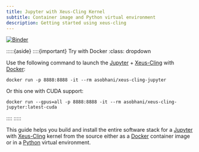 ```yaml
---
title: Jupyter with Xeus-Cling Kernel
subtitle: Container image and Python virtual environment
description: Getting started using xeus-cling
---
```


[![Binder](https://mybinder.org/badge_logo.svg)](https://mybinder.org/v2/gh/arminms/xeus-cling-jupyter/HEAD)

:::::{aside}
::::{important} Try with Docker
:class: dropdown

Use the following command to launch the [Jupyter](wiki:Project_Jupyter) + [Xeus-Cling](xref:xeus-cling) with [Docker](wiki:Docker_(software)):
```
docker run -p 8888:8888 -it --rm asobhani/xeus-cling-jupyter
```
Or this one with CUDA support:
```
docker run --gpus=all -p 8888:8888 -it --rm asobhani/xeus-cling-jupyter:latest-cuda
```
::::
:::::

This guide helps you build and install the entire software stack for a [Jupyter](wiki:Project_Jupyter) with [Xeus-Cling](xref:xeus-cling) kernel from the source either as a [Docker](wiki:Docker_(software)) container image or in a [Python](wiki:Python_(programming_language)) virtual environment.